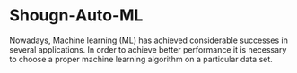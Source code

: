 # Shougn-Auto-ML
Nowadays, Machine learning (ML) has achieved considerable successes in several applications. In order to achieve better performance it is necessary to choose a proper machine learning algorithm on a particular data set. 

